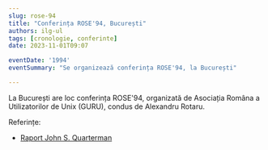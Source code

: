 ```yaml
---
slug: rose-94
title: "Conferința ROSE'94, București"
authors: ilg-ul
tags: [cronologie, conferinte]
date: 2023-11-01T09:07

eventDate: '1994'
eventSummary: "Se organizează conferința ROSE'94, la București"

---
```


La București are loc conferința ROSE'94, organizată de Asociația Româna
a Utilizatorilor de Unix (GURU), condus de Alexandru Rotaru.

<!-- truncate -->

Referințe:

- [Raport John S. Quarterman](http://linux.punct.info/postrose.html)
